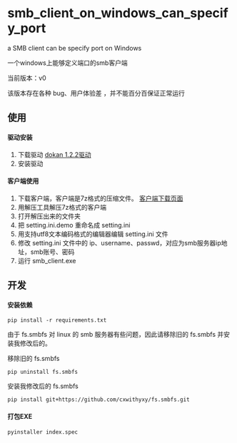 # smb_client_on_windows_can_specify_port
a SMB client can be specify port on Windows

一个windows上能够定义端口的smb客户端



当前版本：v0

该版本存在各种 bug、用户体验差 ，并不能百分百保证正常运行



## 使用

#### 驱动安装

1. 下载驱动 [dokan 1.2.2驱动](https://github.com/dokan-dev/dokany/releases/download/v1.2.2.1000/DokanSetup_redist.exe)
2. 安装驱动

#### 客户端使用

1. 下载客户端，客户端是7z格式的压缩文件。 [客户端下载页面](https://github.com/cxwithyxy/smb_client_on_windows_can_specify_port/releases)
2. 用解压工具解压7z格式的客户端
3. 打开解压出来的文件夹
4. 把 setting.ini.demo 重命名成 setting.ini
5. 用支持utf8文本编码格式的编辑器编辑 setting.ini 文件
6. 修改 setting.ini 文件中的 ip、username、passwd，对应为smb服务器ip地址，smb账号、密码
7. 运行 smb_client.exe



## 开发

#### 安装依赖

```
pip install -r requirements.txt
```

由于 fs.smbfs 对 linux 的 smb 服务器有些问题，因此请移除旧的 fs.smbfs 并安装我修改后的。

移除旧的 fs.smbfs

```
pip uninstall fs.smbfs
```

安装我修改后的 fs.smbfs

```
pip install git+https://github.com/cxwithyxy/fs.smbfs.git
```

#### 打包EXE

```
pyinstaller index.spec
```



